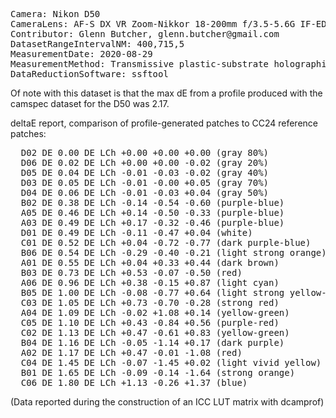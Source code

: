 <pre>
Camera: Nikon D50
CameraLens: AF-S DX VR Zoom-Nikkor 18-200mm f/3.5-5.6G IF-ED [II]
Contributor: Glenn Butcher, glenn.butcher@gmail.com
DatasetRangeIntervalNM: 400,715,5
MeasurementDate: 2020-08-29
MeasurementMethod: Transmissive plastic-substrate holographic diffraction grating spectroscope, single-image
DataReductionSoftware: ssftool
</pre>

Of note with this dataset is that the max dE from a profile produced with the camspec dataset for the D50 was 2.17.

deltaE report, comparison of profile-generated patches to CC24 reference patches:
<pre>
  D02 DE 0.00 DE LCh +0.00 +0.00 +0.00 (gray 80%)
  D06 DE 0.02 DE LCh +0.00 +0.00 -0.02 (gray 20%)
  D05 DE 0.04 DE LCh -0.01 -0.03 -0.02 (gray 40%)
  D03 DE 0.05 DE LCh -0.01 -0.00 +0.05 (gray 70%)
  D04 DE 0.06 DE LCh -0.01 -0.03 +0.04 (gray 50%)
  B02 DE 0.38 DE LCh -0.14 -0.54 -0.60 (purple-blue)
  A05 DE 0.46 DE LCh +0.14 -0.50 -0.33 (purple-blue)
  A03 DE 0.49 DE LCh +0.17 -0.32 -0.46 (purple-blue)
  D01 DE 0.49 DE LCh -0.11 -0.47 +0.04 (white)
  C01 DE 0.52 DE LCh +0.04 -0.72 -0.77 (dark purple-blue)
  B06 DE 0.54 DE LCh -0.29 -0.40 -0.21 (light strong orange)
  A01 DE 0.55 DE LCh +0.04 +0.33 +0.44 (dark brown)
  B03 DE 0.73 DE LCh +0.53 -0.07 -0.50 (red)
  A06 DE 0.96 DE LCh +0.38 -0.15 +0.87 (light cyan)
  B05 DE 1.00 DE LCh -0.08 -0.77 +0.64 (light strong yellow-green)
  C03 DE 1.05 DE LCh +0.73 -0.70 -0.28 (strong red)
  A04 DE 1.09 DE LCh -0.02 +1.08 +0.14 (yellow-green)
  C05 DE 1.10 DE LCh +0.43 -0.84 +0.56 (purple-red)
  C02 DE 1.13 DE LCh +0.47 -0.61 +0.83 (yellow-green)
  B04 DE 1.16 DE LCh -0.05 -1.14 +0.17 (dark purple)
  A02 DE 1.17 DE LCh +0.47 -0.01 -1.08 (red)
  C04 DE 1.45 DE LCh -0.07 -1.45 +0.02 (light vivid yellow)
  B01 DE 1.65 DE LCh -0.09 -0.14 -1.64 (strong orange)
  C06 DE 1.80 DE LCh +1.13 -0.26 +1.37 (blue)
</pre>
(Data reported during the construction of an ICC LUT matrix with dcamprof)


